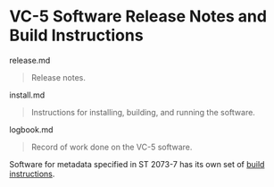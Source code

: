 # VC-5 Software Release Notes and Build Instructions

release.md
> Release notes.

install.md
> Instructions for installing, building, and running the software.

logbook.md
> Record of work done on the VC-5 software.

Software for metadata specified in ST 2073-7 has its own set of [build instructions](../metadata/notes/install.md).

